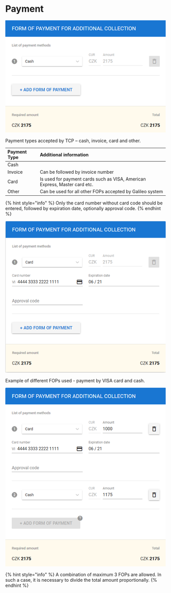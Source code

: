 # Payment

![](../.gitbook/assets/image%20%28158%29.png)

Payment types accepted by TCP – cash, invoice, card and other.

| Payment Type | Additional information |
| :--- | :--- |
| Cash |  |
| Invoice | Can be followed by invoice number |
| Card | Is used for payment cards such as VISA, American Express, Master card etc. |
| Other | Can be used for all other FOPs accepted by Galileo system |

{% hint style="info" %}
Only the card number without card code should be entered, followed by expiration date, optionally approval code.
{% endhint %}

![](../.gitbook/assets/image%20%28123%29.png)

  
Example of different FOPs used - payment by VISA card and cash.

![](../.gitbook/assets/image%20%28133%29.png)

{% hint style="info" %}
A combination of maximum 3 FOPs are allowed. In such a case, it is necessary to divide the total amount proportionally.
{% endhint %}



